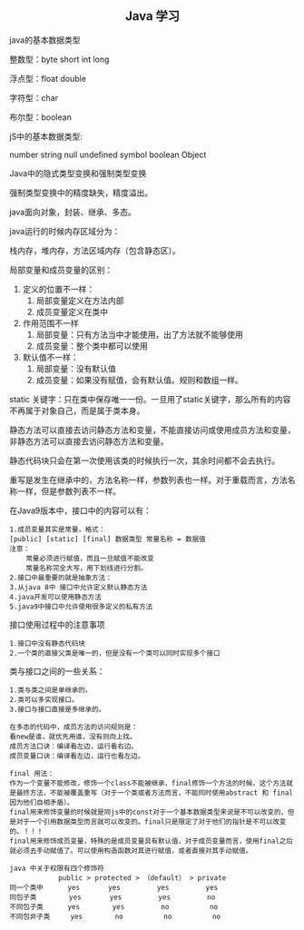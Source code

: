 <h2 align="center">Java 学习</h2>

java的基本数据类型

整数型：byte short int long

浮点型：float double

字符型：char

布尔型：boolean



jS中的基本数据类型:

number string null undefined symbol boolean Object

 

Java中的隐式类型变换和强制类型变换

强制类型变换中的精度缺失，精度溢出。



java面向对象，封装、继承、多态。

java运行的时候内存区域分为：

栈内存，堆内存，方法区域内存（包含静态区）。



局部变量和成员变量的区别：

1. 定义的位置不一样：
   1. 局部变量定义在方法内部 
   2. 成员变量定义在类中
2. 作用范围不一样
   1. 局部变量：只有方法当中才能使用，出了方法就不能够使用
   2. 成员变量：整个类中都可以使用
3. 默认值不一样：
   1. 局部变量：没有默认值
   2. 成员变量：如果没有赋值，会有默认值。规则和数组一样。



static 关键字：只在类中保存唯一一份。一旦用了static关键字，那么所有的内容不再属于对象自己，而是属于类本身。

静态方法可以直接去访问静态方法和变量，不能直接访问或使用成员方法和变量，非静态方法可以直接去访问静态方法和变量。

静态代码块只会在第一次使用该类的时候执行一次，其余时间都不会去执行。

重写是发生在继承中的，方法名称一样，参数列表也一样。对于重载而言，方法名称一样，但是参数列表不一样。



在Java9版本中，接口中的内容可以有：

```
1.成员变量其实是常量，格式：
[public] [static] [final] 数据类型 常量名称 = 数据值
注意：
	常量必须进行赋值，而且一旦赋值不能改变
	常量名称完全大写，用下划线进行分割。
2.接口中最重要的就是抽象方法：
3.从java 8中 接口中允许定义默认静态方法
4.java开发可以使用静态方法
5.java9中接口中允许使用很多定义的私有方法
```

接口使用过程中的注意事项

```
1.接口中没有静态代码块
2.一个类的直接父类是唯一的，但是没有一个类可以同时实现多个接口
```

类与接口之间的一些关系：

```
1.类与类之间是单继承的。
2.类可以多实现接口。
3.接口与接口直接是多继承的。
```



```
在多态的代码中，成员方法的访问规则是：
看new是谁，就优先用谁，没有则向上找。
成员方法口诀：编译看左边，运行看右边。
成员变量口诀：编译看左边，运行也看左边。
```

```
final 用法：
作为一个变量不能修改，修饰一个class不能被继承，final修饰一个方法的时候，这个方法就是最终方法，不能被覆盖重写（对于一个类或者方法而言，不能同时使用abstract 和 final 因为他们自相矛盾）。
final用来修饰变量的时候就是同js中的const对于一个基本数据类型来说是不可以改变的，但是对于一个引用数据类型而言就可以改变的。final只是限定了对于他们的指针是不可以改变的。！！！
final用来修饰成员变量，特殊的是成员变量具有默认值，对于成员变量而言，使用final之后就必须去手动赋值了。可以使用构造函数对其进行赋值，或者直接对其手动赋值。
```

```
java 中关于权限有四个修饰符
            public > protected > （default） > private
同一个类中      yes       yes         yes         yes
同包子类        yes       yes         yes         no
不同包子类      yes        yes         no          no
不同包非子类     yes        no          no          no
```





